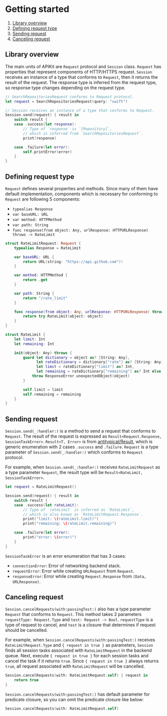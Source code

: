 # Getting started

1. [Library overview](#library-overview)
2. [Defining request type](#defining-request-type)
3. [Sending request](#sending-request)
4. [Canceling request](#canceling-request)

## Library overview

The main units of APIKit are `Request` protocol and `Session` class. `Request` has properties that represent components of HTTP/HTTPS request. `Session` receives an instance of a type that conforms to `Request`, then it returns the result of the request. The response type is inferred from the request type, so response type changes depending on the request type.

```swift
// SearchRepositoriesRequest conforms to Request protocol.
let request = SearchRepositoriesRequest(query: "swift")

// Session receives an instance of a type that conforms to Request.
Session.send(request) { result in
    switch result {
    case .success(let response):
        // Type of `response` is `[Repository]`,
        // which is inferred from `SearchRepositoriesRequest`.
        print(response)

    case .failure(let error):
        self.printError(error)
    }
}
```

## Defining request type

`Request` defines several properties and methods. Since many of them have default implementation, components which is necessary for conforming to `Request` are following 5 components:

- `typealias Response`
- `var baseURL: URL`
- `var method: HTTPMethod`
- `var path: String`
- `func response(from object: Any, urlResponse: HTTPURLResponse) throws -> RateLimit`

```swift
struct RateLimitRequest: Request {
    typealias Response = RateLimit

    var baseURL: URL {
        return URL(string: "https://api.github.com")!
    }

    var method: HTTPMethod {
        return .get
    }

    var path: String {
        return "/rate_limit"
    }

    func response(from object: Any, urlResponse: HTTPURLResponse) throws -> RateLimit {
        return try RateLimit(object: object)
    }
}

struct RateLimit {
    let limit: Int
    let remaining: Int

    init(object: Any) throws {
        guard let dictionary = object as? [String: Any],
              let rateDictionary = dictionary["rate"] as? [String: Any],
              let limit = rateDictionary["limit"] as? Int,
              let remaining = rateDictionary["remaining"] as? Int else {
            throw ResponseError.unexpectedObject(object)
        }

        self.limit = limit
        self.remaining = remaining
    }
}
```

## Sending request

`Session.send(_:handler:)` is a method to send a request that conforms to `Request`. The result of the request is expressed as `Result<Request.Response, SessionTaskError>`. `Result<T, Error>` is from [antitypical/Result](https://github.com/antitypical/Result), which is generic enumeration with 2 cases `.success` and `.failure`. `Request` is a type parameter of `Session.send(_:handler:)` which conforms to `Request` protocol.

For example, when `Session.send(_:handler:)` receives `RateLimitRequest` as a type parameter `Request`, the result type will be `Result<RateLimit, SessionTaskError>`.

```swift
let request = RateLimitRequest()

Session.send(request) { result in
    switch result {
    case .success(let rateLimit):
        // Type of `rateLimit` is inferred as `RateLimit`,
        // which is also known as `RateLimitRequest.Response`.
        print("limit: \(rateLimit.limit)")
        print("remaining: \(rateLimit.remaining)")

    case .failure(let error):
        print("error: \(error)")
    }
}
```

`SessionTaskError` is an error enumeration that has 3 cases:

- `connectionError`: Error of networking backend stack.
- `requestError`: Error while creating `URLRequest` from `Request`.
- `responseError`: Error while creating `Request.Response` from `(Data, URLResponse)`.

## Canceling request

`Session.cancelRequests(with:passingTest:)` also has a type parameter `Request` that conforms to `Request`. This method takes 2 parameters `requestType: Request.Type` and `test: Request -> Bool`. `requestType` is a type of request to cancel, and `test` is a closure that determines if request should be cancelled.

For example, when `Session.cancelRequests(with:passingTest:)` receives `RateLimitRequest.Type` and `{ request in true }` as parameters, `Session` finds all session tasks associated with `RateLimitRequest` in the backend queue. Next, execute `{ request in true }` for each session tasks and cancel the task if it returns `true`. Since `{ request in true }` always returns `true`, all request associated with `RateLimitRequest` will be cancelled.

```swift
Session.cancelRequests(with: RateLimitRequest.self) { request in
    return true
}
```

`Session.cancelRequests(with:passingTest:)` has default parameter for predicate closure, so you can omit the predicate closure like below:

```swift
Session.cancelRequests(with: RateLimitRequest.self)
```
